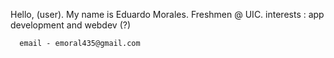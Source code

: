 Hello, (user).
My name is Eduardo Morales.
Freshmen @ UIC.
interests : app development and webdev (?)

      email - emoral435@gmail.com
